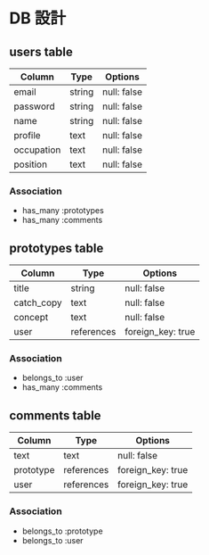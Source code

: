 # DB 設計

## users table

| Column             | Type                | Options          |
|--------------------|---------------------|------------------|
| email              | string              | null: false      |
| password           | string              | null: false      |
| name               | string              | null: false      |
| profile            | text                | null: false      |
| occupation         | text                | null: false      |
| position           | text                | null: false      |

### Association

* has_many :prototypes
* has_many :comments

## prototypes table

| Column          | Type       | Options           |
|-----------------|------------|-------------------|
| title           | string     | null: false       |
| catch_copy      | text       | null: false       |
| concept         | text       | null: false       |
| user            | references | foreign_key: true |

### Association

- belongs_to :user
- has_many :comments

## comments table

| Column      | Type       | Options           |
|-------------|------------|-------------------|
| text        | text       | null: false       |
| prototype   | references | foreign_key: true |
| user        | references | foreign_key: true |

### Association

- belongs_to :prototype
- belongs_to :user
